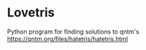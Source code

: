 # Lovetris
Python program for finding solutions to qntm's https://qntm.org/files/hatetris/hatetris.html
